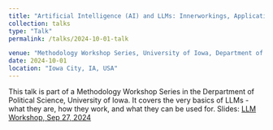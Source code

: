 ```yaml
---
title: "Artificial Intelligence (AI) and LLMs: Innerworkings, Applications and Ethics"
collection: talks
type: "Talk"
permalink: /talks/2024-10-01-talk

venue: "Methodology Workshop Series, University of Iowa, Department of Political Science"
date: 2024-10-01
location: "Iowa City, IA, USA"
---
```


This talk is part of a Methodology Workshop Series in the Derpartment of Political Science, University of Iowa. It covers the very basics of LLMs - what they are, how they work, and what they can be used for.
Slides: [LLM Workshop, Sep 27, 2024](/files/2024-09-27-LLM-Workshop-Final.pptx)

